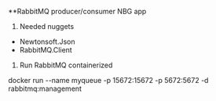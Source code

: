 ﻿**RabbitMQ  producer/consumer NBG app


1. Needed nuggets
- Newtonsoft.Json
- RabbitMQ.Client


1. Run RabbitMQ containerized

docker run --name myqueue -p 15672:15672 -p 5672:5672 -d rabbitmq:management

